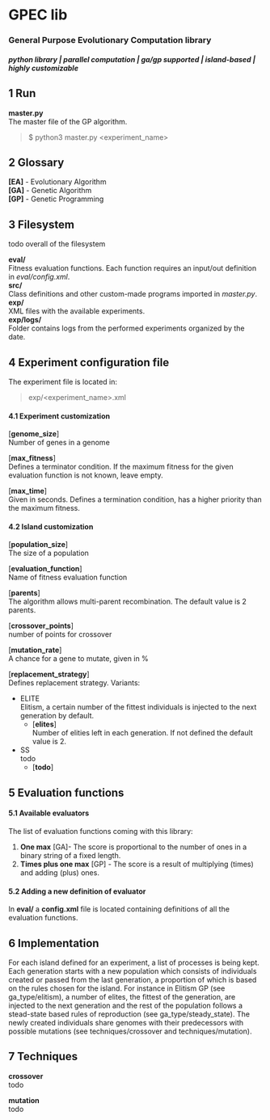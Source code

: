 # GPEC lib
### General Purpose Evolutionary Computation library
##### python library | parallel computation | ga/gp supported | island-based | highly customizable
  
## 1 Run
  
**master.py**  
The master file of the GP algorithm.
> $ python3 master.py <experiment_name>

## 2 Glossary
**[EA]** - Evolutionary Algorithm  
**[GA]** - Genetic Algorithm  
**[GP]** - Genetic Programming  
  
## 3 Filesystem
todo overall of the filesystem

**eval/**  
Fitness evaluation functions. Each function requires an input/out definition in *eval/config.xml*.     
**src/**  
Class definitions and other custom-made programs imported in *master.py*.  
**exp/**  
XML files with the available experiments.  
**exp/logs/**  
Folder contains logs from the performed experiments organized by the date.  

## 4 Experiment configuration file  

The experiment file is located in:

> exp/<experiment_name>.xml

#### 4.1 Experiment customization
[**genome_size**]  
Number of genes in a genome  

[**max_fitness**]  
Defines a terminator condition. If the maximum fitness for the given evaluation function is not known, leave empty.

[**max_time**]  
Given in seconds. Defines a termination condition, has a higher priority than the maximum fitness. 

#### 4.2 Island customization  

[**population_size**]  
The size of a population  

[**evaluation_function**]  
Name of fitness evaluation function  

[**parents**]   
The algorithm allows multi-parent recombination. The default value is 2 parents.  

[**crossover_points**]  
number of points for crossover  

[**mutation_rate**]  
A chance for a gene to mutate, given in %  

[**replacement_strategy**]  
Defines replacement strategy. Variants: 
* ELITE   
Elitism, a certain number of the fittest individuals is injected to the next generation by default.
    * [**elites**]  
    Number of elities left in each generation. If not defined the default value is 2.
* SS  
todo
    * [**todo**]

## 5 Evaluation functions
#### 5.1 Available evaluators
The list of evaluation functions coming with this library:
1. **One max** [GA]- The score is proportional to the number of ones in a binary string of a fixed length. 
2. **Times plus one max** [GP] - The score is a result of multiplying (times) and adding (plus) ones. 

#### 5.2 Adding a new definition of evaluator
In **eval/** a **config.xml** file is located containing definitions of all the evaluation functions. 

## 6 Implementation

For each island defined for an experiment, a list of processes is being kept. Each generation starts with a new population
which consists of individuals created or passed from the last generation, a proportion of which is based on the rules chosen
for the island. For instance in Elitism GP (see ga_type/elitism), a number of elites, the fittest of the generation, 
are injected to the next generation and the rest of the population follows a stead-state based rules of reproduction
(see ga_type/steady_state). The newly created individuals share genomes with their predecessors with possible mutations
(see techniques/crossover and techniques/mutation).

## 7 Techniques

**crossover**  
todo

**mutation**  
todo 